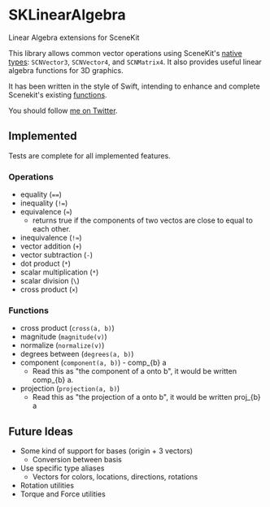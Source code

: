 # SKLinearAlgebra

Linear Algebra extensions for SceneKit

This library allows common vector operations using SceneKit's
[native types](https://developer.apple.com/library/ios/documentation/SceneKit/Reference/SceneKit_DataTypes/): 
`SCNVector3`, `SCNVector4`, and `SCNMatrix4`. It also provides useful
linear algebra functions for 3D graphics.

It has been written in the style of Swift, intending to enhance and complete 
Scenekit's existing
[functions](https://developer.apple.com/library/mac/documentation/SceneKit/Reference/SceneKit_Functions/).

You should follow [me on Twitter](https://twitter.com/apexskier).

## Implemented

Tests are complete for all implemented features.

### Operations

- equality (`==`)
- inequality (`!=`)
- equivalence (`≈`)
  - returns true if the components of two vectos are close to equal to each 
    other.
- inequivalence (`!≈`)
- vector addition (`+`)
- vector subtraction (`-`)
- dot product (`*`)
- scalar multiplication (`*`)
- scalar division (`\`)
- cross product (`×`)

### Functions

- cross product (`cross(a, b)`)
- magnitude (`magnitude(v)`)
- normalize (`normalize(v)`)
- degrees between (`degrees(a, b)`)
- component (`component(a, b)`) - comp_{b} a
  - Read this as "the component of a onto b", it would be written comp_{b} a.
- projection (`projection(a, b)`)
  - Read this as "the projection of a onto b", it would be written proj_{b} a

## Future Ideas

- Some kind of support for bases (origin + 3 vectors)
  - Conversion between basis
- Use specific type aliases
  - Vectors for colors, locations, directions, rotations
- Rotation utilities
- Torque and Force utilities
